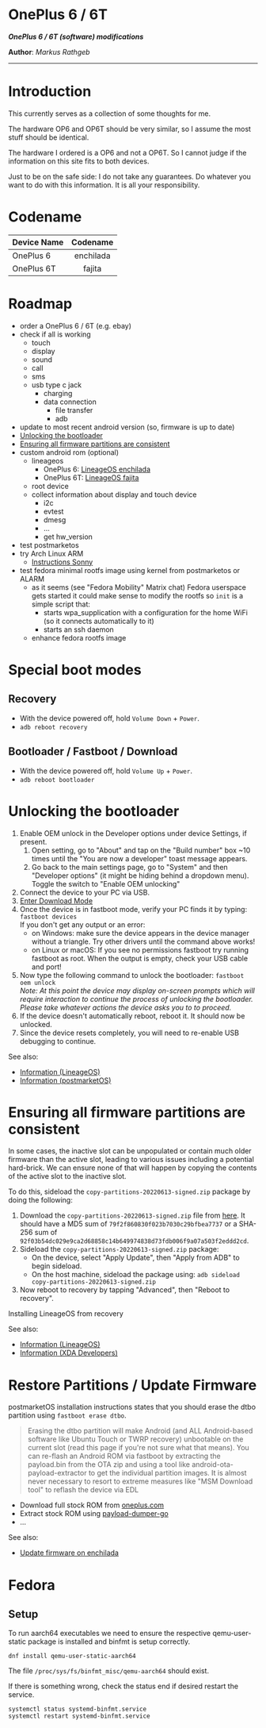 OnePlus 6 / 6T
===

***OnePlus 6 / 6T (software) modifications***

**Author**: *Markus Rathgeb*

---

# Introduction

This currently serves as a collection of some thoughts for me.

The hardware OP6 and OP6T should be very similar, so I assume the most stuff should be identical.

The hardware I ordered is a OP6 and not a OP6T. So I cannot judge if the information on this site fits to both devices.

Just to be on the safe side: I do not take any guarantees. Do whatever you want to do with this information. It is all your responsibility.

# Codename

| Device Name   | Codename  |
|---------------|:---------:|
| OnePlus 6     | enchilada |
| OnePlus 6T    |  fajita   |

# Roadmap

* order a OnePlus 6 / 6T (e.g. ebay)
* check if all is working
  * touch
  * display
  * sound
  * call
  * sms
  * usb type c jack
    * charging
    * data connection
      * file transfer
      * adb
* update to most recent  android version (so, firmware is up to date)
* [Unlocking the bootloader](#unlocking-the-bootloader)
* [Ensuring all firmware partitions are consistent](#ensuring-all-firmware-partitions-are-consistent)
* custom android rom (optional)
  * lineageos
    * OnePlus 6: [LineageOS enchilada](https://wiki.lineageos.org/devices/enchilada/)
    * OnePlus 6T: [LineageOS fajita](https://wiki.lineageos.org/devices/fajita/)
  * root device
  * collect information about display and touch device
    * i2c
    * evtest
    * dmesg
    * ...
    * get hw_version
* test postmarketos
* try Arch Linux ARM
  * [Instructions Sonny](https://gitlab.gnome.org/sonny/op6/-/blob/main/instructions.txt)
* test fedora minimal rootfs image using kernel from postmarketos or ALARM
  * as it seems (see "Fedora Mobility" Matrix chat) Fedora userspace gets started it could make sense to modify the rootfs so `init` is a simple script that:
    * starts wpa_supplication with a configuration for the home WiFi (so it connects automatically to it)
    * starts an ssh daemon
  * enhance fedora rootfs image

# Special boot modes

## Recovery

* With the device powered off, hold `Volume Down` + `Power`.
* `adb reboot recovery`

## Bootloader / Fastboot / Download

* With the device powered off, hold `Volume Up` + `Power`.
* `adb reboot bootloader`

# Unlocking the bootloader

1. Enable OEM unlock in the Developer options under device Settings, if present.
    1. Open setting, go to "About" and tap on the "Build number" box ~10 times until the "You are now a developer" toast message appears.
    2. Go back to the main settings page, go to "System" and then "Developer options" (it might be hiding behind a dropdown menu). Toggle the switch to "Enable OEM unlocking"
2. Connect the device to your PC via USB.
3. [Enter Download Mode](#bootloader--fastboot--download)
4. Once the device is in fastboot mode, verify your PC finds it by typing: `fastboot devices`
<br/>If you don't get any output or an error:
    * on Windows: make sure the device appears in the device manager without a triangle. Try other drivers until the command above works!
    * on Linux or macOS: If you see no permissions fastboot try running fastboot as root. When the output is empty, check your USB cable and port!
5. Now type the following command to unlock the bootloader: `fastboot oem unlock`
<br>*Note: At this point the device may display on-screen prompts which will require interaction to continue the process of unlocking the bootloader. Please take whatever actions the device asks you to to proceed.*
6. If the device doesn't automatically reboot, reboot it. It should now be unlocked.
7. Since the device resets completely, you will need to re-enable USB debugging to continue.

See also:

* [Information (LineageOS)](https://wiki.lineageos.org/devices/enchilada/install#unlocking-the-bootloader)
* [Information (postmarketOS)](https://wiki.postmarketos.org/wiki/OnePlus_6_(oneplus-enchilada)#Unlock_the_bootloader)

# Ensuring all firmware partitions are consistent

In some cases, the inactive slot can be unpopulated or contain much older firmware than the active slot, leading to various issues including a potential hard-brick. We can ensure none of that will happen by copying the contents of the active slot to the inactive slot.

To do this, sideload the `copy-partitions-20220613-signed.zip` package by doing the following:

1. Download the `copy-partitions-20220613-signed.zip` file from [here](https://mirrorbits.lineageos.org/tools/copy-partitions-20220613-signed.zip). It should have a MD5 sum of `79f2f860830f023b7030c29bfbea7737` or a SHA-256 sum of `92f03b54dc029e9ca2d68858c14b649974838d73fdb006f9a07a503f2eddd2cd`.
2. Sideload the `copy-partitions-20220613-signed.zip` package:
    * On the device, select "Apply Update", then "Apply from ADB" to begin sideload.
    * On the host machine, sideload the package using: `adb sideload copy-partitions-20220613-signed.zip`
3. Now reboot to recovery by tapping "Advanced", then "Reboot to recovery".

Installing LineageOS from recovery

See also:

* [Information (LineageOS)](https://wiki.lineageos.org/devices/enchilada/install#ensuring-all-firmware-partitions-are-consistent)
* [Information (XDA Developers)](https://forum.xda-developers.com/t/rom-13-lineageos-20-0-unofficial-oneplus-6-6t-gapps-ota-updates-safetynet-twrp.4494053/)

# Restore Partitions / Update Firmware

postmarketOS installation instructions states that you should erase the dtbo partition using `fastboot erase dtbo`.

> Erasing the dtbo partition will make Android (and ALL Android-based software like Ubuntu Touch or TWRP recovery) unbootable on the current slot (read this page if you're not sure what that means). You can re-flash an Android ROM via fastboot by extracting the payload.bin from the OTA zip and using a tool like android-ota-payload-extractor to get the individual partition images. It is almost never necessary to resort to extreme measures like "MSM Download tool" to reflash the device via EDL

* Download full stock ROM from [oneplus.com](https://oneplus.com/support/softwareupgrade)
* Extract stock ROM using [payload-dumper-go](https://github.com/ssut/payload-dumper-go)
* ...

See also:

* [Update firmware on enchilada](https://wiki.lineageos.org/devices/enchilada/fw_update)

# Fedora

## Setup

To run aarch64 executables we need to ensure the respective qemu-user-static package is installed and binfmt is setup correctly.

```
dnf install qemu-user-static-aarch64
```

The file `/proc/sys/fs/binfmt_misc/qemu-aarch64` should exist.

If there is something wrong, check the status end if desired restart the service.

```shell
systemctl status systemd-binfmt.service 
systemctl restart systemd-binfmt.service
```